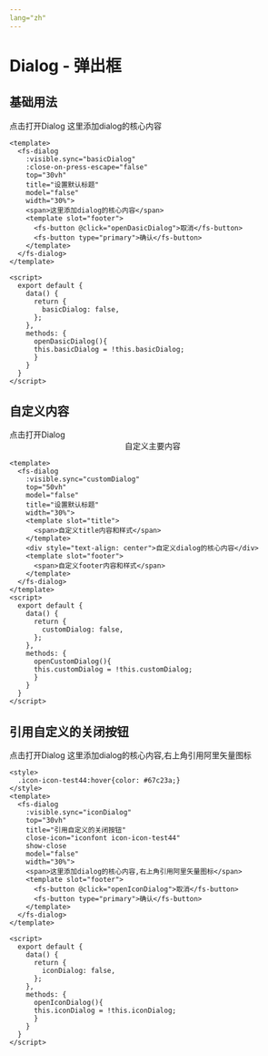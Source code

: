 ```yaml
---
lang="zh"
---
```


# Dialog - 弹出框

## 基础用法

<div style="margin-top: 15px;">
  <fs-button @click="openDasicDialog">点击打开Dialog</fs-button>
  <fs-dialog 
    :visible.sync="basicDialog"
    :close-on-press-escape="false"
    top="30vh"
    title="设置默认标题"
    model="false"
    width="30%">
    <span>这里添加dialog的核心内容</span>
    <template slot="footer">
      <fs-button @click="openDasicDialog">取消</fs-button>
      <fs-button type="primary">确认</fs-button>
    </template>
  </fs-dialog>
</div>

```vue
<template>
  <fs-dialog 
    :visible.sync="basicDialog"
    :close-on-press-escape="false"
    top="30vh"
    title="设置默认标题"
    model="false"
    width="30%">
    <span>这里添加dialog的核心内容</span>
    <template slot="footer">
      <fs-button @click="openDasicDialog">取消</fs-button>
      <fs-button type="primary">确认</fs-button>
    </template>
  </fs-dialog>
</template>

<script>
  export default {
    data() {
      return {
        basicDialog: false,
      };
    },
    methods: {
      openDasicDialog(){
      this.basicDialog = !this.basicDialog;
      }
    }
  }
</script>
```

## 自定义内容

<div style="margin-top: 15px;">
  <fs-button @click="openCustomDialog">点击打开Dialog</fs-button>
  <fs-dialog 
    :visible.sync="customDialog"
    top="20vh"
    model="false"
    title="设置默认标题"
    width="30%">
    <template slot="title">
      <span>自定义title内容和样式</span>
    </template>
    <div style="text-align: center">自定义主要内容</div>
    <template slot="footer">
      <span>自定义footer内容和样式</span>
    </template>
  </fs-dialog>
</div>

```vue
<template> 
  <fs-dialog 
    :visible.sync="customDialog"
    top="50vh"
    model="false"
    title="设置默认标题"
    width="30%">
    <template slot="title">
      <span>自定义title内容和样式</span>
    </template>
    <div style="text-align: center">自定义dialog的核心内容</div>
    <template slot="footer">
      <span>自定义footer内容和样式</span>
    </template>
  </fs-dialog>
</template>
<script>
  export default {
    data() {
      return {
        customDialog: false,
      };
    },
    methods: {
      openCustomDialog(){
      this.customDialog = !this.customDialog;
      }
    }
  }
</script>
```

## 引用自定义的关闭按钮 
<style>
  .icon-icon-test44:hover{color: #67c23a;}
</style>
<div style="margin-top: 15px;">
  <fs-button @click="openIconDialog">点击打开Dialog</fs-button>
    <fs-dialog 
      :visible.sync="iconDialog"
      top="30vh"
      title="引用自定义的关闭按钮"
      close-icon="iconfont icon-icon-test44"
      show-close
      model="false"
      fullscreen
      width="30%">
      <span>这里添加dialog的核心内容,右上角引用阿里矢量图标</span>
      <template slot="footer">
        <fs-button @click="openIconDialog">取消</fs-button>
        <fs-button type="primary">确认</fs-button>
      </template>
    </fs-dialog>
</div>

```vue
<style>
  .icon-icon-test44:hover{color: #67c23a;}
</style>
<template>
  <fs-dialog 
    :visible.sync="iconDialog"
    top="30vh"
    title="引用自定义的关闭按钮"
    close-icon="iconfont icon-icon-test44"
    show-close
    model="false"
    width="30%">
    <span>这里添加dialog的核心内容,右上角引用阿里矢量图标</span>
    <template slot="footer">
      <fs-button @click="openIconDialog">取消</fs-button>
      <fs-button type="primary">确认</fs-button>
    </template>
  </fs-dialog>    
</template>

<script>
  export default {
    data() {
      return {
        iconDialog: false,
      };
    },
    methods: {
      openIconDialog(){
      this.iconDialog = !this.iconDialog;
      }
    }
  }
</script>
```
<script>
  export default {
    data() {
      return {
        basicDialog: false,
        customDialog: false,
        iconDialog: false,
      };
    },
    methods: {
      openDasicDialog(){
      this.basicDialog = !this.basicDialog;
      },
      openCustomDialog(){
      this.customDialog = !this.customDialog;
      },
      openIconDialog(){
      this.iconDialog = !this.iconDialog;
      }
      
    }
  }
</script>
